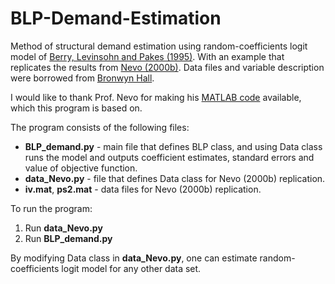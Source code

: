 # BLP-Demand-Estimation
Method of structural demand estimation using random-coefficients logit model of [Berry, Levinsohn and Pakes (1995)](http://www.jstor.org/stable/2171802?seq=1#page_scan_tab_contents). With an example that replicates the results from [Nevo (2000b)](http://citeseerx.ist.psu.edu/viewdoc/download?doi=10.1.1.334.9199&rep=rep1&type=pdf). Data files and variable description were borrowed from [Bronwyn Hall](https://eml.berkeley.edu/~bhhall/e220c/readme.html). 

I would like to thank Prof. Nevo for making his [MATLAB code](http://faculty.wcas.northwestern.edu/~ane686/supplements/rc_dc_code.htm) available, which this program is based on.

The program consists of the following files:
- **BLP_demand.py** - main file that defines BLP class, and using Data class runs the model and outputs coefficient estimates, standard errors and value of objective function. 
- **data_Nevo.py** - file that defines Data class for Nevo (2000b) replication.
- **iv.mat**, **ps2.mat** -  data files for Nevo (2000b) replication.

To run the program:
1. Run **data_Nevo.py**
2. Run **BLP_demand.py**

By modifying Data class in **data_Nevo.py**, one can estimate random-coefficients logit model for any other data set.